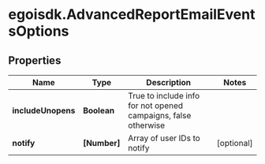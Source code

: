 # egoisdk.AdvancedReportEmailEventsOptions

## Properties

Name | Type | Description | Notes
------------ | ------------- | ------------- | -------------
**includeUnopens** | **Boolean** | True to include info for not opened campaigns, false otherwise | 
**notify** | **[Number]** | Array of user IDs to notify | [optional] 


